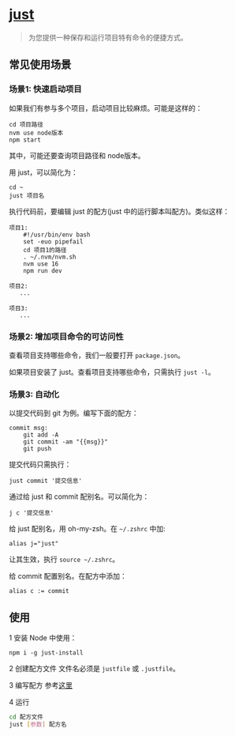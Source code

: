 # [just](https://just.systems/man/zh/chapter_1.html)
> 为您提供一种保存和运行项目特有命令的便捷方式。

## 常见使用场景
### 场景1: 快速启动项目
如果我们有参与多个项目，启动项目比较麻烦。可能是这样的：
```shell
cd 项目路径
nvm use node版本
npm start
```

其中，可能还要查询项目路径和 node版本。

用 just，可以简化为：
```shell
cd ~
just 项目名
```

执行代码前，要编辑 just 的配方(just 中的运行脚本叫配方)。类似这样：
```shell
项目1:
    #!/usr/bin/env bash
    set -euo pipefail
    cd 项目1的路径
    . ~/.nvm/nvm.sh
    nvm use 16
    npm run dev

项目2:
   ...

项目3:
   ...
```

### 场景2: 增加项目命令的可访问性
查看项目支持哪些命令，我们一般要打开 `package.json`。

如果项目安装了 just。查看项目支持哪些命令，只需执行 `just -l`。

### 场景3: 自动化
以提交代码到 git 为例。编写下面的配方：
```
commit msg:
    git add -A
    git commit -am "{{msg}}"
    git push
```

提交代码只需执行：
```
just commit '提交信息'
```

通过给 just 和 commit 配别名。可以简化为：
```
j c '提交信息'
```

给 just 配别名，用 oh-my-zsh。在 `~/.zshrc` 中加:
```
alias j="just"
```

让其生效，执行 `source ~/.zshrc`。

给 commit 配置别名。在配方中添加：
```
alias c := commit
```

## 使用
1 安装
Node 中使用：
```
npm i -g just-install
```

2 创建配方文件
文件名必须是 `justfile` 或 `.justfile`。

3 编写配方
参考[这里](https://just.systems/man/zh/chapter_21.html)

4 运行
```bash
cd 配方文件
just [参数] 配方名 
```
